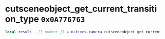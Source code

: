 # cutsceneobject_get_current_transition_type `0x0A776763`

```lua
local result --[[ number ]] = natives.camera.cutsceneobject_get_current_transition_type(_unk0 --[[ number ]])
```